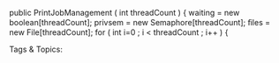 public PrintJobManagement  ( int threadCount  ) {
waiting = new boolean[threadCount];
privsem = new Semaphore[threadCount];
ﬁles = new File[threadCount];
for ( int i=0 ; i < threadCount  ; i++ ) {

   Tags & Topics:
   